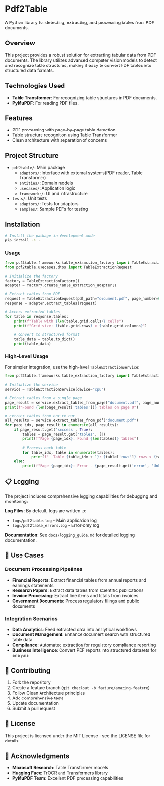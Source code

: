 # Pdf2Table

A Python library for detecting, extracting, and processing tables from PDF documents.

## Overview

This project provides a robust solution for extracting tabular data from PDF documents. The library utilizes advanced computer vision models to detect and recognize table structures, making it easy to convert PDF tables into structured data formats.

## Technologies Used

- **Table Transformer**: For recognizing table structures in PDF documents.
- **PyMuPDF**: For reading PDF files.

## Features

- PDF processing with page-by-page table detection
- Table structure recognition using Table Transformer
- Clean architecture with separation of concerns

## Project Structure

- `pdf2table/`: Main package
  - `adaptors/`: Interface with external systems(PDF reader, Table Transformer)
  - `entities/`: Domain models
  - `usecases/`: Application logic
  - `frameworks/`: UI and infrastructure
- `tests/`: Unit tests
  - `adaptors/`: Tests for adaptors
  - `samples/`: Sample PDFs for testing

## Installation

```bash
# Install the package in development mode
pip install -e .
```

### Usage
```python
from pdf2table.frameworks.table_extraction_factory import TableExtractionFactory
from pdf2table.usecases.dtos import TableExtractionRequest

# Initialize the factory
factory = TableExtractionFactory()
adapter = factory.create_table_extraction_adapter()

# Extract tables from PDF
request = TableExtractionRequest(pdf_path="document.pdf", page_number=0)
response = adapter.extract_tables(request)

# Access extracted tables
for table in response.tables:
    print(f"Table with {len(table.grid.cells)} cells")
    print(f"Grid size: {table.grid.rows} x {table.grid.columns}")
    
    # Convert to structured format
    table_data = table.to_dict()
    print(table_data)
```

### High-Level Usage

For simpler integration, use the high-level `TableExtractionService`:

```python
from pdf2table.frameworks.table_extraction_factory import TableExtractionService

# Initialize the service
service = TableExtractionService(device="cpu")

# Extract tables from a single page
page_result = service.extract_tables_from_page("document.pdf", page_number=0)
print(f"Found {len(page_result['tables'])} tables on page 0")

# Extract tables from entire PDF
all_results = service.extract_tables_from_pdf("document.pdf")
for page_idx, page_result in enumerate(all_results):
    if page_result.get('success', True):
        tables = page_result.get('tables', [])
        print(f"Page {page_idx}: Found {len(tables)} tables")
        
        # Process each table
        for table_idx, table in enumerate(tables):
            print(f"  Table {table_idx + 1}: {table['rows']} rows x {table['columns']} columns")
    else:
        print(f"Page {page_idx}: Error - {page_result.get('error', 'Unknown error')}")
```

## 📋 Logging

The project includes comprehensive logging capabilities for debugging and monitoring:

**Log Files**: By default, logs are written to:
- `logs/pdf2table.log` - Main application log
- `logs/pdf2table_errors.log` - Error-only log

**Documentation**: See `docs/logging_guide.md` for detailed logging documentation.

## 🎯 Use Cases

### Document Processing Pipelines
- **Financial Reports**: Extract financial tables from annual reports and earnings statements
- **Research Papers**: Extract data tables from scientific publications
- **Invoice Processing**: Extract line items and totals from invoices
- **Government Documents**: Process regulatory filings and public documents

### Integration Scenarios
- **Data Analytics**: Feed extracted data into analytical workflows  
- **Document Management**: Enhance document search with structured table data
- **Compliance**: Automated extraction for regulatory compliance reporting
- **Business Intelligence**: Convert PDF reports into structured datasets for analysis

## 🤝 Contributing

1. Fork the repository
2. Create a feature branch (`git checkout -b feature/amazing-feature`)
3. Follow Clean Architecture principles
4. Add comprehensive tests
5. Update documentation
6. Submit a pull request

## 📄 License

This project is licensed under the MIT License - see the LICENSE file for details.

## 🙏 Acknowledgments

- **Microsoft Research**: Table Transformer models
- **Hugging Face**: TrOCR and Transformers library  
- **PyMuPDF Team**: Excellent PDF processing capabilities
